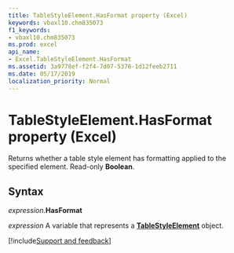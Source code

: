 ```yaml
---
title: TableStyleElement.HasFormat property (Excel)
keywords: vbaxl10.chm835073
f1_keywords:
- vbaxl10.chm835073
ms.prod: excel
api_name:
- Excel.TableStyleElement.HasFormat
ms.assetid: 3a9778ef-f2f4-7d07-5378-1d12feeb2711
ms.date: 05/17/2019
localization_priority: Normal
---
```



# TableStyleElement.HasFormat property (Excel)

Returns whether a table style element has formatting applied to the specified element. Read-only **Boolean**.


## Syntax

_expression_.**HasFormat**

_expression_ A variable that represents a **[TableStyleElement](Excel.TableStyleElement.md)** object.




[!include[Support and feedback](~/includes/feedback-boilerplate.md)]